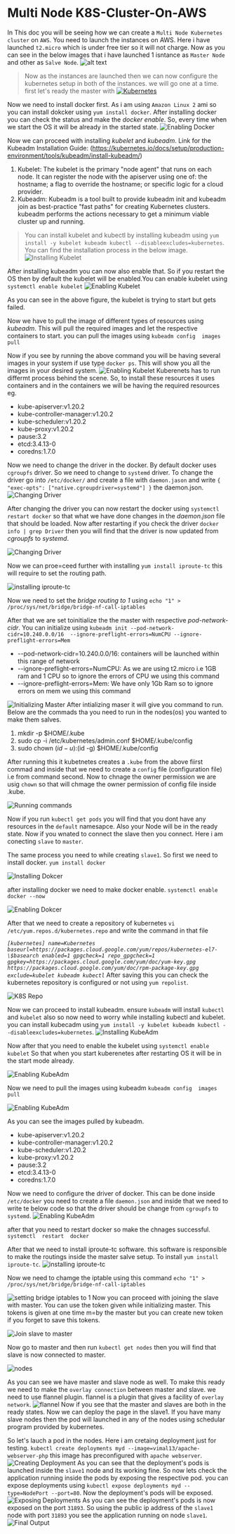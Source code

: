 # Multi Node K8S-Cluster-On-AWS

In This doc you will be seeing how we can create a `Multi Node Kubernetes cluster` on `AWS`. You need to launch the instances on AWS. Here i have launched `t2.micro` which is under free tier so it will not charge. Now as you can see in the below images that i have launched 1 isntance as `Master Node` and other as `Salve Node`.
![alt text](https://github.com/amit17133129/K8S-Cluster-On-AWS/blob/main/MasterNode/master%20and%20slave%20instances%20on%20AWS.jpg?raw=true)


> Now as the instances are launched then we can now configure the kubernetes setup in both of the instances. we will go one at a time. first let's ready the master with    [![Kubernetes](https://img.shields.io/badge/-Kubernetes-326CE5?style=flat-square&logo=Kubernetes&logoColor=ffffff)](https://kubernetes.io/)

Now we need to install docker first. As i am using `Amazon Linux 2` ami so you can install dokcker using `yum install docker`. After installing docker you can check the status and make the *docker enable*. So, every time when we start the OS it will be already in the started state.
![Enabling Docker](https://github.com/amit17133129/K8S-Cluster-On-AWS/blob/main/MasterNode/enable%20docker.jpg?raw=true)

Now we can proceed with installing *kubelet* and *kubeadm*.
Link for the Kubeadm Installation Guide: (https://kubernetes.io/docs/setup/production-environment/tools/kubeadm/install-kubeadm/)
1. Kubelet: 
The kubelet is the primary "node agent" that runs on each node. It can register the node with the apiserver using one of: the hostname; a flag to override the hostname; or specific logic for a cloud provider.
2. Kubeadm:
Kubeadm is a tool built to provide kubeadm init and kubeadm join as best-practice "fast paths" for creating Kubernetes clusters. kubeadm performs the actions necessary to get a minimum viable cluster up and running.
> You can install kubelet and kubectl by installing kubeadm using `yum install -y kubelet kubeadm kubectl --disableexcludes=kubernetes`. You can find the installation process in the below image.
![Installing Kubelet](https://github.com/amit17133129/K8S-Cluster-On-AWS/blob/main/MasterNode/installing%20kubeadm.jpg?raw=true)

After installing kubeadm you can now also enable that. So if you restart the OS then by default the kubelet will be enabled.You can enable kubelet using `systemctl enable kubelet`
![Enabling Kubelet](https://github.com/amit17133129/K8S-Cluster-On-AWS/blob/main/MasterNode/enable%20kubelet.jpg?raw=true)

As you can see in the above figure, the kubelet is trying to start but gets failed. 

Now we have to pull the image of different types of resources using *kubeadm*. This will pull the required images and let the respective containers to start.
you can pull the images using `kubeadm config  images pull`

Now if you see by running the above command you will be having several images in your system if use type `docker ps`. This will show you all the images in your desired system.
![Enabling Kubelet](https://github.com/amit17133129/K8S-Cluster-On-AWS/blob/main/MasterNode/kubeadm%20pull%20images.jpg?raw=true)
Kuberenets has to run differmt process behind the scene. So, to install these resources it uses containers and in the containers we will be having the required resources eg.
- kube-apiserver:v1.20.2
- kube-controller-manager:v1.20.2
- kube-scheduler:v1.20.2
- kube-proxy:v1.20.2
- pause:3.2
- etcd:3.4.13-0
- coredns:1.7.0

Now we need to change the driver in the docker. By default docker uses `cgroupfs` driver. So we need to change to `systemd` driver. To change the driver go into `/etc/docker/`
and create a file with `daemon.jason` and write `{
  "exec-opts": ["native.cgroupdriver=systemd"]
}` the daemon.json.
![Changing Driver](https://github.com/amit17133129/K8S-Cluster-On-AWS/blob/main/MasterNode/cgroup-systemd.jpg?raw=true)

After changing the driver you can now restart the docker using `systemctl restart docker` so that what we have done changes in the *daemon.json* file that should be loaded. 
Now after restarting if you check the driver `docker info | grep Driver` then you will find that the driver is now updated from *cgroupfs* to *systemd*.

![Changing Driver](https://github.com/amit17133129/K8S-Cluster-On-AWS/blob/main/MasterNode/changing%20driver.jpg?raw=true)

Now we can proe=ceed further with installing `yum install iproute-tc` this will require to set the routing path.

![installing iproute-tc](https://github.com/amit17133129/K8S-Cluster-On-AWS/blob/main/MasterNode/iproute-tc.jpg?raw=true)

Now we need to set the *bridge routing to 1* using `echo "1" > /proc/sys/net/bridge/bridge-nf-call-iptables`

After that we are set toinitialize the the master with respective *pod-network-cidr*. You can initialize using `kubeadm init --pod-network-cidr=10.240.0.0/16  --ignore-preflight-errors=NumCPU --ignore-preflight-errors=Mem` 
- --pod-network-cidr=10.240.0.0/16: containers will be launched within this range of network
- --ignore-preflight-errors=NumCPU: As we are using t2.micro i.e 1GB ram and 1 CPU so to ignore the errors of CPU we using this command
- --ignore-preflight-errors=Mem: We have only 1Gb Ram so to ignore errors on mem we using this command

![Initializing Master](https://github.com/amit17133129/K8S-Cluster-On-AWS/blob/main/MasterNode/kubeadm%20init.jpg?raw=true)
After intializing maser it will give you command to run. Below are the commads tha you need to run in the nodes(os) you wanted to make them salves. 
1.   mkdir -p $HOME/.kube
2.   sudo cp -i /etc/kubernetes/admin.conf $HOME/.kube/config
3.   sudo chown $(id -u):$(id -g) $HOME/.kube/config

After running this it kubetnetes creates a `.kube` from the above fiirst commad and inside that we need to create a `config` file (configuration file) i.e from command second. Now to chnage the owner permission we are usig `chown` so that will chmage the owner permission of config file inside .kube.

![Running commands](https://github.com/amit17133129/K8S-Cluster-On-AWS/blob/main/MasterNode/running%20upper%20commands%20of%20token.jpg?raw=true)

Now if you run `kubectl get pods` you will find that you dont have any resources in the `default` namesapce. Also your Node will be in the ready state. Now if you wnated to connect the slave then you connect. Here i am conecting `slave` to `master`. 

The same process you need to while creating `slave1`. So first we need to install docker. `yum install docker`

![Installing Dokcer](https://github.com/amit17133129/K8S-Cluster-On-AWS/blob/main/Slave%20Node/installing%20Docker%20in%20slave%20node.jpg?raw=true)

after installing docker we need to make docker enable. `systemctl enable docker --now`

![Enabling Dokcer](https://github.com/amit17133129/K8S-Cluster-On-AWS/blob/main/Slave%20Node/enabling%20docker%20in%20salve.jpg?raw=true)

After that we need to create a repository of kubernetes `vi /etc/yum.repos.d/kubernetes.repo` and write the command in that file 
> 
*`[kubernetes]
name=Kubernetes
baseurl=https://packages.cloud.google.com/yum/repos/kubernetes-el7-\$basearch
enabled=1
gpgcheck=1
repo_gpgcheck=1
gpgkey=https://packages.cloud.google.com/yum/doc/yum-key.gpg https://packages.cloud.google.com/yum/doc/rpm-package-key.gpg
exclude=kubelet kubeadm kubectl`*
After saving this you can check the kubernetes repository is configured or not using `yum repolist`.

![K8S Repo](https://github.com/amit17133129/K8S-Cluster-On-AWS/blob/main/Slave%20Node/creating%20k8s%20repo%20in%20salve.jpg?raw=true)

Now we can proceed to install kubeadm. ensure `kubeadm` will install `kubectl` and `kubelet` also so now need to worry while installing kubectl and kubelet.
you can install kubecadm using `yum install -y kubelet kubeadm kubectl --disableexcludes=kubernetes`. 
![Installing KubeAdm](https://github.com/amit17133129/K8S-Cluster-On-AWS/blob/main/Slave%20Node/installing%20Kubelet%20and%20kubeadm.jpg?raw=true)

Now after that you need to enable the kubelet using `systemctl enable kubelet` So that when you start kuberenetes after restarting OS it will be in the start mode already.

![Enabling KubeAdm](https://github.com/amit17133129/K8S-Cluster-On-AWS/blob/main/Slave%20Node/Enabling%20kubelet.jpg?raw=true)

Now we need to pull the images using kubeadm `kubeadm config  images pull` 

![Enabling KubeAdm](https://github.com/amit17133129/K8S-Cluster-On-AWS/blob/main/Slave%20Node/Pulling%20confing%20images%20using%20kubeadm.jpg?raw=true)

As you can see the images pulled by kubeadm. 
- kube-apiserver:v1.20.2
- kube-controller-manager:v1.20.2
- kube-scheduler:v1.20.2
- kube-proxy:v1.20.2
- pause:3.2
- etcd:3.4.13-0
- coredns:1.7.0

Now we need to configure the driver of docker. This can be done inside `/etc/docker` you need to create a file `daemon.json` and inside that we need to write te below code so that the driver should be change from `cgroupfs` to `systemd`.
![Enabling KubeAdm](https://github.com/amit17133129/K8S-Cluster-On-AWS/blob/main/Slave%20Node/checking%20driver%20of%20docker.jpg?raw=true)

after that you need to restart docker so make the chnages successful. `systemctl  restart  docker`

After that we need to install iproute-tc software. this software is responsible to make the routings inside the master salve setup. To install `yum install iproute-tc`.
![installing iproute-tc](https://github.com/amit17133129/K8S-Cluster-On-AWS/blob/main/Slave%20Node/installing%20iproute-tc.jpg?raw=true)

Now we need to chamge the iptable using this command `echo "1" > /proc/sys/net/bridge/bridge-nf-call-iptables`

![setting  bridge iptables to 1](https://github.com/amit17133129/K8S-Cluster-On-AWS/blob/main/Slave%20Node/setting%20bridge%20iproute%20to%201.jpg?raw=true)
Now you can proceed with joining the slave with master. You can use the token given while initializing master. This tokens is given at one time m=by the master but you can create new token if you forget to save this tokens.

![Join slave to master](https://github.com/amit17133129/K8S-Cluster-On-AWS/blob/main/Slave%20Node/joining%20slave%20to%20master.jpg?raw=true)

Now go to master and then run `kubectl get nodes` then you will find that slave is now connected to master.

![nodes](https://github.com/amit17133129/K8S-Cluster-On-AWS/blob/main/MasterNode/master-slave.jpg?raw=true)

As you can see we have master and slave node as well. To make this ready we need to make the `overlay connection` between master and slave. we need to use flannel plugin.
flannel is a plugin that gives a facility of `overlay network`.
![flannel](https://github.com/amit17133129/K8S-Cluster-On-AWS/blob/main/MasterNode/flannel.jpg?raw=true)
Now if you see that the master and slaves are both in the ready states. Now we can deploy the page in the slave1. If you have many slave nodes then the pod will launched in any of the nodes using schedular program  provided by kubernetes.

So let's lauch a pod in the nodes. Here i am cretaing deployment just for testing. `kubectl create deployments myd --image=vimal13/apache-webserver-php` this image has preconfigured with `apache webserver`. 
![Creating Deployment](https://github.com/amit17133129/K8S-Cluster-On-AWS/blob/main/MasterNode/Createing%20deployments.jpg?raw=true)
As you can see that the deployment's pods is launched inside the `slave1` node and its working fine. So now lets check the application running inside the pods by exposing the respective pod. you can expose deployments using `kubectl expose deployments myd --type=NodePort --port=80`. Now the deployment's pods will be exposed.
![Exposing Deployments](https://github.com/amit17133129/K8S-Cluster-On-AWS/blob/main/MasterNode/exposed%20deployment.jpg?raw=true)
As you can see the deployment's pods is now exposed on the port `31893`. So using the public ip address of the `slave1` node with port `31893` you see the application running on node `slave1`.
![Final Output](https://github.com/amit17133129/K8S-Cluster-On-AWS/blob/main/MasterNode/webpage%20final%20ouput.jpg?raw=true)
